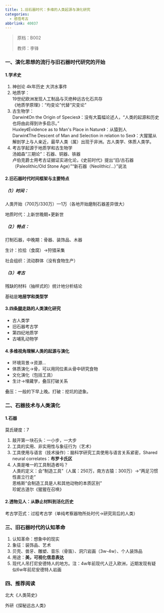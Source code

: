 ```yaml
---
title: 1.旧石器时代：多维的人类起源与演化研究
categories:
  - 感悟考古
abbrlink: 40037
---
```

> 原档：B002
>
> 教师：李锋

### 一、演化思想的流行与旧石器时代研究的开始

#### 1.学术史

1. 神创论 4k年历史 大洪水事件
2. 地质学：<br>19世纪欧洲发现人工制品与灭绝种远古化石共存<br>《地质学原理》：“均变论”代替“灾变论”
3. 古生物学：<br>Darwin《On the Origin of Species》：没有大篇幅论述人，“人类的起源和历史也将由此得到许多启示。”<br>Huxley《Evidence as to Man's Place in Nature》：从猿到人<br>Darwin《The Descent of Man and Selection in relation to Sex》：大猩猩从解剖学上与人亲近，最早人类（属）出现于非洲。古人类学、体质人类学。
4. 考古学起源于地质学和古生物学<br>汤姆森“三期论”：石器、铜器、铁器<br>卢伯克爵士用考古证据证实进化论，《史前时代》提出“旧/古石器（Paleolithic/Old Stone Age）”“新石器（Neolithic/...）”说法

#### 2.旧石器时代时间框架与主要特点

##### （1）时间：

人类开始（700万/330万）—1万（各地开始磨制石器差异很大）

地质时代：上新世晚期+更新世

##### （2）特点：

打制石器，中晚期：骨器、装饰品、木器

生计：捡拾（食腐）→狩猎采集

社会组织：流动群体（没有食物生产）

##### （3）考古

残缺的材料（抽样式的）统计地分析结论

基础是**地层学和类型学**

#### 3.四条腿走路的人类演化研究

- 古人类学
- 旧石器考古学
- 第四纪地质学
- 古哺乳动物学

#### 4.多维视角理解人类的起源与演化

- 环境背景→资源...
- 体质演化→骨，可以用同位素从骨中研究食物
- 文化演化（包括工具）
- 生计→埋藏学，叠压打破关系

叠压：一般的下早上晚。打破：挖坑的迹象。

### 二、石器技术与人类演化

#### 1.石器

莫氏硬度：7

1. 敲开第一块石头：一小步，一大步
2. 工具的实用、非实用性与象征行为（艺术）
3. 工具使用与语言（技术操作）：脑科学研究工具使用与语言关系紧密，Shared neural correlates：**布罗卡氏区**
4. 人类是唯一的工具制造者吗？<br>人类的定义：会“制造工具”（人属：250万，南方古猿：300万）→“两足习惯性直立行走”<br>恩格斯“会制造工具是人和其他动物的本质区别”<br>珍妮古道尔《猩猩在召唤》

#### 2.透物见人：从静止材料到活化历史

考古学范式：过程考古学（单纯考察器物所处时代→研究背后的人类）

### 三、旧石器时代的认知革命

1. 认知革命：想象中的现实
2. 象征：装饰品、艺术
3. 贝壳、兽牙、雕塑、音乐（骨笛）、洞穴岩画（3w-4w）、个人装饰品
4. 用途：**美，可视化信息表达**
5. 现代人吊打尼安德特人的地方。注：4w年前现代人迁入欧洲，近期发现有疑似6w年前尼安德特人岩画

### 四、推荐阅读

北大《人类简史》

外研《探秘远古人类》